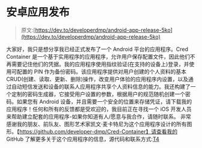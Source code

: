 # 安卓应用发布

> 原文:[https://dev.to/developerdmp/android-app-release-5ko](https://dev.to/developerdmp/android-app-release-5ko)

大家好，我只是想分享我已经正式发布了一个 Android 平台的应用程序。Cred Container 是一个基于实用程序的应用程序，允许用户保存配置文件，因此他们不再需要记住他们的凭据。我的应用程序使用指纹验证(在支持的设备上)登录，并使用可配置的 PIN 作为备份密码。该应用程序提供对用户创建的个人资料的基本 CRUD(创建、读取、更新、删除)操作，改变用户体验的应用程序内设置，以及通过自动短信发送和设备的联系人应用程序共享个人资料信息的能力。我还构建了一个定制的密码生成器，它接受用户设置的参数，根据用户的规范随机创建一个密码。如果您有 Android 设备，并且需要一个安全的位置来存储凭证，请下载我的应用程序！任何和所有的反馈都是受欢迎的，我目前正在寻找一个 iOS 开发人员来帮助建立配套的应用程序-如果你知道有人/愿意与我合作，请随时联系。
非常感谢我的朋友、前队友、图形艺术家凯文·麦卡特尼为这个应用程序设计的所有图形。【https://github.com/developer-dmp/Cred-Container】请查看我的 GitHub 了解更多关于这个应用程序的信息，源代码和联系方式:[T4](https://github.com/developer-dmp/Cred-Container)
